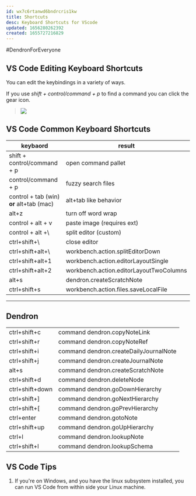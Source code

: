 ```yaml
---
id: wx7c6rtanwd6bndrcris1kw
title: Shortcuts
desc: Keyboard Shortcuts for VScode
updated: 1656280262392
created: 1655727216829
---
```


#DendronForEveryone

## VS Code Editing Keyboard Shortcuts

You can edit the keybindings in a variety of ways.

If you use _shift + control/command + p_ to find a command you can click the gear icon.

> ![](/assets/images/2022-06-20-11-36-24.png)

## VS Code Common Keyboard Shortcuts

| keybaord                                 | result                                  |
| ---------------------------------------- | --------------------------------------- |
| shift + control/command + p              | open command pallet                     |
| control/command + p                      | fuzzy search files                      |
| control + tab (win) **or** alt+tab (mac) | alt+tab like behavior                   |
| alt+z                                    | turn off word wrap                      |
| control + alt + v                        | paste image (requires ext)              |
| control + alt +\\                        | split editor (custom)                   |
| ctrl+shift+\\                            | close editor                            |
| ctrl+shift+alt+\\                        | workbench.action.splitEditorDown        |
| ctrl+shift+alt+1                         | workbench.action.editorLayoutSingle     |
| ctrl+shift+alt+2                         | workbench.action.editorLayoutTwoColumns |
| alt+s                                    | dendron.createScratchNote               |
| ctrl+shift+s                             | workbench.action.files.saveLocalFile    |

---

## Dendron

|                 |                                        |
| --------------- | -------------------------------------- |
| ctrl+shift+c    | command dendron.copyNoteLink           |
| ctrl+shift+r    | command dendron.copyNoteRef            |
| ctrl+shift+i    | command dendron.createDailyJournalNote |
| ctrl+shift+j    | command dendron.createJournalNote      |
| alt+s           | command dendron.createScratchNote      |
| ctrl+shift+d    | command dendron.deleteNode             |
| ctrl+shift+down | command dendron.goDownHierarchy        |
| ctrl+shift+]    | command dendron.goNextHierarchy        |
| ctrl+shift+[    | command dendron.goPrevHierarchy        |
| ctrl+enter      | command dendron.gotoNote               |
| ctrl+shift+up   | command dendron.goUpHierarchy          |
| ctrl+l          | command dendron.lookupNote             |
| ctrl+shift+l    | command dendron.lookupSchema           |

## VS Code Tips

1. If you're on Windows, and you have the linux subsystem installed, you can run VS Code from within side your Linux machine.
